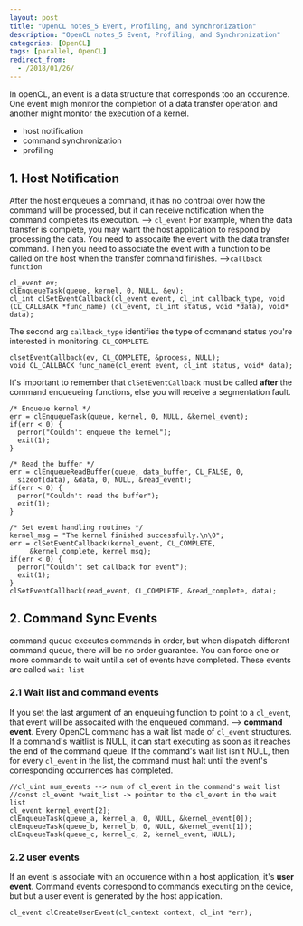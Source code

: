```yaml
---
layout: post
title: "OpenCL notes_5 Event, Profiling, and Synchronization"
description: "OpenCL notes_5 Event, Profiling, and Synchronization"
categories: [OpenCL]
tags: [parallel, OpenCL]
redirect_from:
  - /2018/01/26/
---
```


In openCL, an event is a data structure that corresponds too an occurence. One event migh monitor the completion of a data transfer operation and another might monitor the execution of a kernel. 
- host notification
- command synchronization
- profiling

## 1. Host Notification
After the host enqueues a command, it has no controal over how the command will be processed, but it can receive notification when the command completes its execution. --> `cl_event`
For example, when the data transfer is complete, you may want the host application to respond by processing the data. 
You need to assocaite the event with the data transfer command. Then you need to associate the event with a function to be called on the host when the transfer command finishes. -->`callback function`
```
cl_event ev;
clEnqueueTask(queue, kernel, 0, NULL, &ev);
cl_int clSetEventCallback(cl_event event, cl_int callback_type, void (CL_CALLBACK *func_name) (cl_event, cl_int status, void *data), void* data);
```
The second arg `callback_type` identifies the type of command status you're interested in monitoring. `CL_COMPLETE`. 
```
clsetEventCallback(ev, CL_COMPLETE, &process, NULL);
void CL_CALLBACK func_name(cl_event event, cl_int status, void* data);
```
It's important to remember that `clSetEventCallback` must be called **after** the command enqueueing functions, else you will receive a segmentation fault. 
```
/* Enqueue kernel */
err = clEnqueueTask(queue, kernel, 0, NULL, &kernel_event);
if(err < 0) {
  perror("Couldn't enqueue the kernel");
  exit(1);   
}

/* Read the buffer */
err = clEnqueueReadBuffer(queue, data_buffer, CL_FALSE, 0, 
  sizeof(data), &data, 0, NULL, &read_event);
if(err < 0) {
  perror("Couldn't read the buffer");
  exit(1);   
}

/* Set event handling routines */
kernel_msg = "The kernel finished successfully.\n\0";
err = clSetEventCallback(kernel_event, CL_COMPLETE, 
     &kernel_complete, kernel_msg);
if(err < 0) {
  perror("Couldn't set callback for event");
  exit(1);   
}
clSetEventCallback(read_event, CL_COMPLETE, &read_complete, data);
```

## 2. Command Sync Events
command queue executes commands in order, but when dispatch different command queue, there will be no order guarantee. 
You can force one or more commands to wait until a set of events have completed. These events are called `wait list`
### 2.1 Wait list and command events
If you set the last argument of an enqueuing function to point to a `cl_event`, that event will be assocaited with the enqueued command. --> **command event**. 
Every OpenCL command has a wait list made of `cl_event` structures. If a command's waitlist is NULL, it can start executing as soon as it reaches the end of the command queue. If the command's wait list isn't NULL, then for every `cl_event` in the list, the command must halt until the event's corresponding occurrences has completed. 
```
//cl_uint num_events --> num of cl_event in the command's wait list
//const cl_event *wait_list -> pointer to the cl_event in the wait list
cl_event kernel_event[2];
clEnqueueTask(queue_a, kernel_a, 0, NULL, &kernel_event[0]);
clEnqueueTask(queue_b, kernel_b, 0, NULL, &kernel_event[1]);
clEnqueueTask(queue_c, kernel_c, 2, kernel_event, NULL);
```

### 2.2 user events
If an event is associate with an occurence within a host application, it's **user event**. 
Command events correspond to commands executing on the device, but but a user event is generated by the host application. 
```
cl_event clCreateUserEvent(cl_context context, cl_int *err);